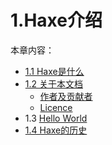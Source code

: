 # 1.Haxe介绍

本章内容：

- [1.1 Haxe是什么](/1.Haxe介绍/1.1.Haxe是什么)
- [1.2 关于本文档](/1.Haxe介绍/1.2.关于本文档)
  - [作者及贡献者](http://www.kancloud.cn/simon_chang/haxe3manual/183580)
  - [Licence](http://www.kancloud.cn/simon_chang/haxe3manual/183581)
- 1.3 [Hello World](/1.Haxe介绍/1.3.HelloWorld)
- [1.4 Haxe的历史](/1.Haxe是什么/1.4.Haxe的历史)


